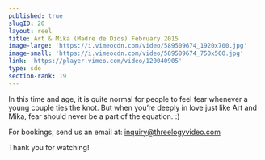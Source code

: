 ```yaml
---
published: true
slugID: 20
layout: reel
title: Art & Mika (Madre de Dios) February 2015
image-large: 'https://i.vimeocdn.com/video/589509674_1920x700.jpg'
image-small: 'https://i.vimeocdn.com/video/589509674_750x500.jpg'
link: 'https://player.vimeo.com/video/120040905'
type: sde
section-rank: 19
---
```

In this time and age, it is quite normal for people to feel fear whenever a young couple ties the knot. But when you’re deeply in love just like Art and Mika, fear should never be a part of the equation. :)

For bookings, send us an email at: inquiry@threelogyvideo.com

Thank you for watching!
